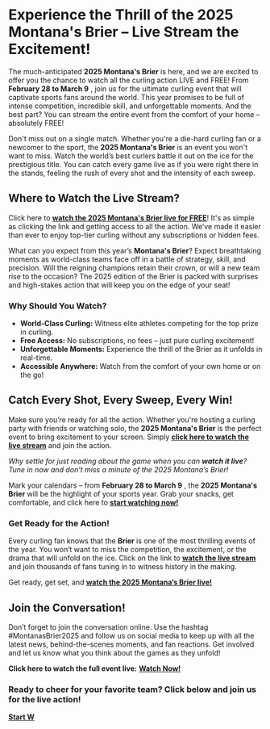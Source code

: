 # Experience the Thrill of the 2025 Montana's Brier – Live Stream the Excitement!

The much-anticipated **2025 Montana's Brier** is here, and we are excited to offer you the chance to watch all the curling action LIVE and FREE! From **February 28 to March 9** , join us for the ultimate curling event that will captivate sports fans around the world. This year promises to be full of intense competition, incredible skill, and unforgettable moments. And the best part? You can stream the entire event from the comfort of your home – absolutely FREE!

Don't miss out on a single match. Whether you're a die-hard curling fan or a newcomer to the sport, the **2025 Montana's Brier** is an event you won't want to miss. Watch the world’s best curlers battle it out on the ice for the prestigious title. You can catch every game live as if you were right there in the stands, feeling the rush of every shot and the intensity of each sweep.

## Where to Watch the Live Stream?

Click here to [**watch the 2025 Montana's Brier live for FREE**](https://tinyurl.com/livestreamfreeo?st=2025montanasbrier&si=gh)! It's as simple as clicking the link and getting access to all the action. We’ve made it easier than ever to enjoy top-tier curling without any subscriptions or hidden fees.

What can you expect from this year’s **Montana's Brier**? Expect breathtaking moments as world-class teams face off in a battle of strategy, skill, and precision. Will the reigning champions retain their crown, or will a new team rise to the occasion? The 2025 edition of the Brier is packed with surprises and high-stakes action that will keep you on the edge of your seat!

### Why Should You Watch?

- **World-Class Curling:** Witness elite athletes competing for the top prize in curling.
- **Free Access:** No subscriptions, no fees – just pure curling excitement!
- **Unforgettable Moments:** Experience the thrill of the Brier as it unfolds in real-time.
- **Accessible Anywhere:** Watch from the comfort of your own home or on the go!

## Catch Every Shot, Every Sweep, Every Win!

Make sure you’re ready for all the action. Whether you're hosting a curling party with friends or watching solo, the **2025 Montana's Brier** is the perfect event to bring excitement to your screen. Simply [**click here to watch the live stream**](https://tinyurl.com/livestreamfreeo?st=2025montanasbrier&si=gh) and join the action.

_Why settle for just reading about the game when you can **watch it live**? Tune in now and don’t miss a minute of the 2025 Montana’s Brier!_

Mark your calendars – from **February 28 to March 9** , the **2025 Montana's Brier** will be the highlight of your sports year. Grab your snacks, get comfortable, and click here to [**start watching now!**](https://tinyurl.com/livestreamfreeo?st=2025montanasbrier&si=gh)

### Get Ready for the Action!

Every curling fan knows that the **Brier** is one of the most thrilling events of the year. You won’t want to miss the competition, the excitement, or the drama that will unfold on the ice. Click on the link to [**watch the live stream**](https://tinyurl.com/livestreamfreeo?st=2025montanasbrier&si=gh) and join thousands of fans tuning in to witness history in the making.

Get ready, get set, and [**watch the 2025 Montana’s Brier live!**](https://tinyurl.com/livestreamfreeo?st=2025montanasbrier&si=gh)

## Join the Conversation!

Don’t forget to join the conversation online. Use the hashtag #MontanasBrier2025 and follow us on social media to keep up with all the latest news, behind-the-scenes moments, and fan reactions. Get involved and let us know what you think about the games as they unfold!

**Click here to watch the full event live:** [**Watch Now!**](https://tinyurl.com/livestreamfreeo?st=2025montanasbrier&si=gh)

### Ready to cheer for your favorite team? Click below and join us for the live action!

[**Start W**](https://tinyurl.com/livestreamfreeo?st=2025montanasbrier&si=gh)
